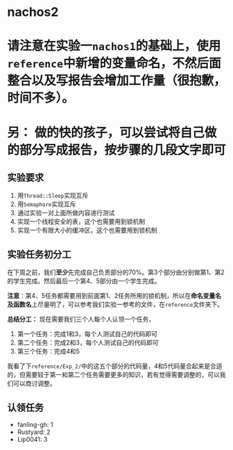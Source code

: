 # nachos2

**请注意在实验一`nachos1`的基础上，使用`reference`中新增的变量命名，不然后面整合以及写报告会增加工作量（很抱歉，时间不多）。**
===

**另：**
做的快的孩子，可以尝试将自己做的部分写成报告，按步骤的几段文字即可
===


## 实验要求

1. 用`Thread::Sleep`实现互斥
2. 用`Semaphore`实现互斥
3. 通过实验一对上面所做内容进行测试
4. 实现一个线程安全的表，这个也需要用到锁机制
5. 实现一个有限大小的缓冲区，这个也需要用到锁机制


## 实验任务初分工

在下周之前，我们**至少**先完成自己负责部分的70%。第3个部分由分别做第1、第2的学生完成。然后最后一个第4、5部分由一个学生完成。

**注意**：第4、5任务都需要用到前面第1、2任务所用的锁机制，所以在**命名变量名及函数名**上尽量明了，可以参考我们实验一参考的文件，在`reference`文件夹下。

**总结分工：**
现在需要我们三个人每个人认领一个任务，
1. 第一个任务：完成1和3，每个人测试自己的代码即可
2. 第二个任务：完成2和3，每个人测试自己的代码即可
3. 第三个任务：完成4和5

我看了下`reference/Exp_2/`中的这五个部分的代码量，4和5代码量合起来是合适的，但需要较于第一和第二个任务需要更多的知识，若有觉得需要调整的，可以我们可以商讨调整。

## 认领任务

- fanling-gh: 1
- Rustyard: 2
- Lip0041: 3



